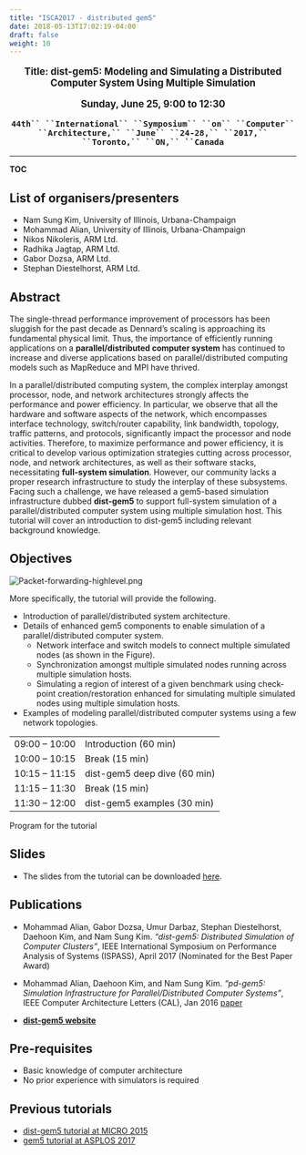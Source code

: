 ```yaml
---
title: "ISCA2017 - distributed gem5"
date: 2018-05-13T17:02:19-04:00
draft: false
weight: 10
---
```


<big>

<center>

**Title: dist-gem5: Modeling and Simulating a Distributed Computer
System Using Multiple Simulation**

**Sunday, June 25, 9:00 to 12:30**

**`44th`` ``International`` ``Symposium`` ``on`` ``Computer``
``Architecture,`` ``June`` ``24-28,`` ``2017,`` ``Toronto,`` ``ON,``
``Canada`**

</center>

</big>

-----

__TOC__

## List of organisers/presenters

  - Nam Sung Kim, University of Illinois, Urbana-Champaign
  - Mohammad Alian, University of Illinois, Urbana-Champaign
  - Nikos Nikoleris, ARM Ltd.
  - Radhika Jagtap, ARM Ltd.
  - Gabor Dozsa, ARM Ltd.
  - Stephan Diestelhorst, ARM Ltd.

## Abstract

The single-thread performance improvement of processors has been
sluggish for the past decade as Dennard’s scaling is approaching its
fundamental physical limit. Thus, the importance of efficiently running
applications on a **parallel/distributed computer system** has continued
to increase and diverse applications based on parallel/distributed
computing models such as MapReduce and MPI have thrived.

In a parallel/distributed computing system, the complex interplay
amongst processor, node, and network architectures strongly affects the
performance and power efficiency. In particular, we observe that all the
hardware and software aspects of the network, which encompasses
interface technology, switch/router capability, link bandwidth,
topology, traffic patterns, and protocols, significantly impact the
processor and node activities. Therefore, to maximize performance and
power efficiency, it is critical to develop various optimization
strategies cutting across processor, node, and network architectures, as
well as their software stacks, necessitating **full-system simulation**.
However, our community lacks a proper research infrastructure to study
the interplay of these subsystems. Facing such a challenge, we have
released a gem5-based simulation infrastructure dubbed **dist-gem5** to
support full-system simulation of a parallel/distributed computer system
using multiple simulation host. This tutorial will cover an introduction
to dist-gem5 including relevant background knowledge.

## Objectives

![Packet-forwarding-highlevel.png](Packet-forwarding-highlevel.png
"Packet-forwarding-highlevel.png")

More specifically, the tutorial will provide the following.

  - Introduction of parallel/distributed system architecture.
  - Details of enhanced gem5 components to enable simulation of a
    parallel/distributed computer system.
      - Network interface and switch models to connect multiple
        simulated nodes (as shown in the Figure).
      - Synchronization amongst multiple simulated nodes running across
        multiple simulation hosts.
      - Simulating a region of interest of a given benchmark using
        check-point creation/restoration enhanced for simulating
        multiple simulated nodes using multiple simulation hosts.
  - Examples of modeling parallel/distributed computer systems using a
    few network topologies.

|               |                              |
| ------------- | ---------------------------- |
| 09:00 – 10:00 | Introduction (60 min)        |
| 10:00 – 10:15 | Break (15 min)               |
| 10:15 – 11:15 | dist-gem5 deep dive (60 min) |
| 11:15 – 11:30 | Break (15 min)               |
| 11:30 – 12:00 | dist-gem5 examples (30 min)  |

Program for the tutorial

## Slides

  - The slides from the tutorial can be downloaded
    [here](:file:isca2017-dist-gem5.pdf "wikilink").

## Publications

  - Mohammad Alian, Gabor Dozsa, Umur Darbaz, Stephan Diestelhorst,
    Daehoon Kim, and Nam Sung Kim. *“dist-gem5: Distributed Simulation
    of Computer Clusters”*, IEEE International Symposium on Performance
    Analysis of Systems (ISPASS), April 2017 (Nominated for the Best
    Paper Award)

<!-- end list -->

  - Mohammad Alian, Daehoon Kim, and Nam Sung Kim. *“pd-gem5: Simulation
    Infrastructure for Parallel/Distributed Computer Systems”*, IEEE
    Computer Architecture Letters (CAL), Jan 2016
    [paper](http://ieeexplore.ieee.org/stamp/stamp.jsp?arnumber=7114236)

<!-- end list -->

  - [**dist-gem5 website**](https://publish.illinois.edu/icsl-pdgem5/)

## Pre-requisites

  - Basic knowledge of computer architecture
  - No prior experience with simulators is required

## Previous tutorials

  - [dist-gem5 tutorial at
    MICRO 2015](https://publish.illinois.edu/icsl-pdgem5/micro-48-tutorial/)
  - [gem5 tutorial at ASPLOS 2017](http://gem5.org/ASPLOS2017_tutorial)
